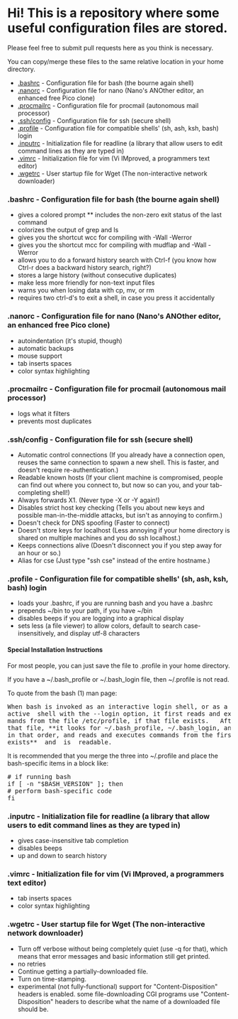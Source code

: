 # Hi! This is a repository where some useful configuration files are stored.

Please feel free to submit pull requests here as you think is necessary.

You can copy/merge these files to the same relative location in your home directory.

*   [.bashrc](#.bashrc) - Configuration file for bash (the bourne again shell)
*   [.nanorc](#.nanorc) - Configuration file for nano (Nano's ANOther editor, an enhanced free Pico clone)
*   [.procmailrc](#.procmailrc) - Configuration file for procmail (autonomous mail processor)
*   [.ssh/config](#.ssh/config) - Configuration file for ssh (secure shell)
*   [.profile](#.profile) - Configuration file for compatible shells' (sh, ash, ksh, bash) login
*   [.inputrc](#.inputrc) - Initialization file for readline (a library that allow users to edit command lines as they are typed in)
*   [.vimrc](#.vimrc) - Initialization file for vim (Vi IMproved, a programmers text editor)
*   [.wgetrc](#.wgetrc) - User startup file for Wget (The non-interactive network downloader)

### <a name=".bashrc">.bashrc</a> - Configuration file for bash (the bourne again shell)

*   gives a colored prompt
**   includes the non-zero exit status of the last command
*   colorizes the output of grep and ls
*   gives you the shortcut wcc for compiling with -Wall -Werror
*   gives you the shortcut mcc for compiling with mudflap and -Wall -Werror
*   allows you to do a forward history search with Ctrl-f (you know how Ctrl-r does a backward history search, right?)
*   stores a large history (without consecutive duplicates)
*   make less more friendly for non-text input files
*   warns you when losing data with cp, mv, or rm
*   requires two ctrl-d's to exit a shell, in case you press it accidentally

### <a name=".nanorc">.nanorc</a> - Configuration file for nano (Nano's ANOther editor, an enhanced free Pico clone)

*   autoindentation (it's stupid, though)
*   automatic backups
*   mouse support
*   tab inserts spaces
*   color syntax highlighting

### <a name=".procmailrc">.procmailrc</a> - Configuration file for procmail (autonomous mail processor)

*   logs what it filters
*   prevents most duplicates

### <a name=".ssh/config">.ssh/config</a> - Configuration file for ssh (secure shell)

*   Automatic control connections (If you already have a connection open, reuses the same connection to spawn a new shell. This is faster, and doesn't require re-authentication.)
*   Readable known hosts (If your client machine is compromised, people can find out where you connect to, but now so can you, and your tab-completing shell!)
*   Always forwards X1\. (Never type -X or -Y again!)
*   Disables strict host key checking (Tells you about new keys and possible man-in-the-middle attacks, but isn't as annoying to confirm.)
*   Doesn't check for DNS spoofing (Faster to connect)
*   Doesn't store keys for localhost (Less annoying if your home directory is shared on multiple machines and you do ssh localhost.)
*   Keeps connections alive (Doesn't disconnect you if you step away for an hour or so.)
*   Alias for cse (Just type "ssh cse" instead of the entire hostname.)

### <a name=".profile">.profile</a> - Configuration file for compatible shells' (sh, ash, ksh, bash) login

*   loads your .bashrc, if you are running bash and you have a .bashrc
*   prepends ~/bin to your path, if you have ~/bin
*   disables beeps if you are logging into a graphical display
*   sets less (a file viewer) to allow colors, default to search case-insensitively, and display utf-8 characters

#### Special Installation Instructions

For most people, you can just save the file to .profile in your home directory.

If you have a ~/.bash\_profile or ~/.bash\_login file, then ~/.profile is not read.

To quote from the bash (1) man page:
<pre>When bash is invoked as an interactive login shell, or as a  non-inter-
active  shell with the --login option, it first reads and executes com-
mands from the file /etc/profile, if that file exists.   After  reading
that file, **it looks for ~/.bash_profile, ~/.bash_login, and ~/.profile,
in that order, and reads and executes commands from the first one  that
exists**  and  is  readable.</pre>
It is recommended that you merge the three into ~/.profile and place the bash-specific items in a block like:
<pre># if running bash
if [ -n "$BASH_VERSION" ]; then
# perform bash-specific code
fi</pre>

### <a name=".inputrc">.inputrc</a> - Initialization file for readline (a library that allow users to edit command lines as they are typed in)

*   gives case-insensitive tab completion
*   disables beeps
*   up and down to search history

### <a name=".vimrc">.vimrc</a> - Initialization file for vim (Vi IMproved, a programmers text editor)

*   tab inserts spaces
*   color syntax highlighting

### <a name=".wgetrc">.wgetrc</a> - User startup file for Wget (The non-interactive network downloader)

*   Turn off verbose without being completely quiet (use -q for that), which means that error messages and basic information still get printed.
*   no retries
*   Continue getting a partially-downloaded file.
*   Turn on time-stamping.
*   experimental (not fully-functional) support for "Content-Disposition" headers is enabled.  some file-downloading CGI programs use "Content-Disposition" headers to describe what the name of a downloaded file should be.
